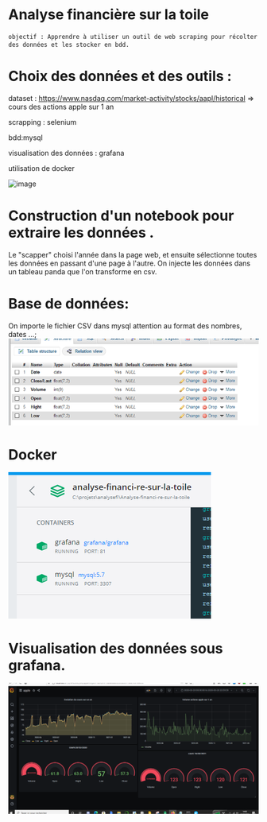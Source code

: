 # Analyse financière sur la toile

```
objectif : Apprendre à utiliser un outil de web scraping pour récolter des données et les stocker en bdd.
```

# Choix des données et des outils :

dataset : https://www.nasdaq.com/market-activity/stocks/aapl/historical => cours des actions apple sur 1 an 

scrapping : selenium

bdd:mysql 

visualisation des données : grafana

utilisation de docker 

![image](pagewebscrappée.PNG)

# Construction d'un notebook pour extraire les données .

Le "scapper" choisi l'année dans la page web, et ensuite sélectionne toutes les données en passant d'une page à l'autre.
On injecte les données dans un tableau panda que l'on transforme en csv.


# Base de données:
On importe le fichier CSV dans mysql attention au format des nombres, dates ...;
![image](mamp.PNG)

# Docker
![image](docker.PNG)

# Visualisation des données sous grafana.
![image](GRAFGRAPHANA.PNG)




